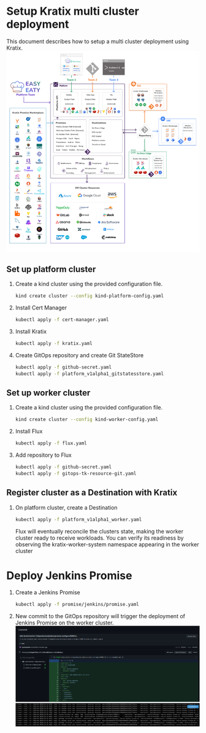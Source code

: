 # Setup Kratix multi cluster deployment
This document describes how to setup a multi cluster deployment using Kratix.
![Kratix Multi Cluster Deployment](../assets/kratix-arch-full-8fdfe4d00581ef20cc545b4bfb29de1d.png)
## Set up platform cluster
1. Create a kind cluster using the provided configuration file.
    ```bash
    kind create cluster --config kind-platform-config.yaml
    ```
2. Install Cert Manager
    ```bash
    kubectl apply -f cert-manager.yaml
    ```
3. Install Kratix
    ```bash
    kubectl apply -f kratix.yaml
    ```
4. Create GitOps repository and create Git StateStore
    ```bash
    kubectl apply -f github-secret.yaml
    kubectl apply -f platform_v1alpha1_gitstatesstore.yaml
    ```
## Set up worker cluster
1. Create a kind cluster using the provided configuration file.
    ```bash
    kind create cluster --config kind-worker-config.yaml
    ```
2. Install Flux
    ```bash
    kubectl apply -f flux.yaml
    ```
3. Add repository to Flux
    ```bash
    kubectl apply -f github-secret.yaml
    kubectl apply -f gitops-tk-resource-git.yaml
    ```
## Register cluster as a Destination with Kratix
1. On platform cluster, create a Destination
    ```bash
    kubectl apply -f platform_v1alpha1_worker.yaml
    ```
    Flux will eventually reconcile the clusters state, making the worker cluster ready to receive workloads. You can verify its readiness by observing the kratix-worker-system namespace appearing in the worker cluster

# Deploy Jenkins Promise
1. Create a Jenkins Promise
    ```bash
    kubectl apply -f promise/jenkins/promise.yaml
    ```
2. New commit to the GitOps repository will trigger the deployment of Jenkins Promise on the worker cluster.
    ![Jenkins Promise](../assets/jenkins-promise-2.png)
    ![Jenkins Promise](../assets/jenkins-promise-1.png)